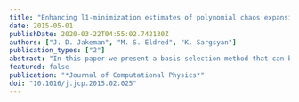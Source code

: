 ```yaml
---
title: "Enhancing l1-minimization estimates of polynomial chaos expansions using basis selection"
date: 2015-05-01
publishDate: 2020-03-22T04:55:02.742130Z
authors: ["J. D. Jakeman", "M. S. Eldred", "K. Sargsyan"]
publication_types: ["2"]
abstract: "In this paper we present a basis selection method that can be used with l1-minimization to adaptively determine the large coefficients of polynomial chaos expansions (PCE). The adaptive construction produces anisotropic basis sets that have more terms in important dimensions and limits the number of unimportant terms that increase mutual coherence and thus degrade the performance of l1-minimization. The important features and the accuracy of basis selection are demonstrated with a number of numerical examples. Specifically, we show that for a given computational budget, basis selection produces a more accurate PCE than would be obtained if the basis were fixed a priori. We also demonstrate that basis selection can be applied with non-uniform random variables and can leverage gradient information."
featured: false
publication: "*Journal of Computational Physics*"
doi: "10.1016/j.jcp.2015.02.025"
---
```



